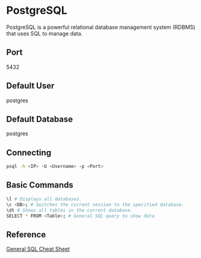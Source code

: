 # PostgreSQL
PostgreSQL is a powerful relational database management system (RDBMS) that uses SQL to manage data.

## Port
5432

## Default User
postgres

## Default Database
postgres

## Connecting
```bash
psql -h <IP> -U <Username> -p <Port>
```

## Basic Commands
```bash
\l # Displays all databases.
\c <DB>; # Switches the current session to the specified database.
\dt # Shows all tables in the current database.
SELECT * FROM <Table>; # General SQL query to show data
```

## Reference
[General SQL Cheat Sheet](https://www.geeksforgeeks.org/sql/sql-cheat-sheet/)
